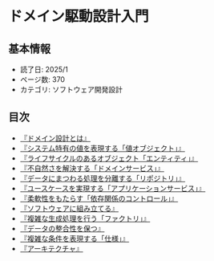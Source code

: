 # ドメイン駆動設計入門

## 基本情報

- 読了日: 2025/1
- ページ数: 370
- カテゴリ: ソフトウェア開発設計

## 目次

- [『ドメイン設計とは』](https://github.com/yoshidashota-hub/readbook2025/blob/main/001-Domain-Driven-Design/1%E7%AB%A0/mod.md)
- [『システム特有の値を表現する「値オブジェクト」』](https://github.com/yoshidashota-hub/readbook2025/blob/main/001-Domain-Driven-Design/2%E7%AB%A0/mod.md)
- [『ライフサイクルのあるオブジェクト「エンティティ」』](https://github.com/yoshidashota-hub/readbook2025/blob/main/001-Domain-Driven-Design/3%E7%AB%A0/mod.md)
- [『不自然さを解決する「ドメインサービス」』](https://github.com/yoshidashota-hub/readbook2025/blob/main/001-Domain-Driven-Design/4%E7%AB%A0/mod.md)
- [『データにまつわる処理を分離する「リポジトリ」』](https://github.com/yoshidashota-hub/readbook2025/blob/main/001-Domain-Driven-Design/4%E7%AB%A0/mod.md)
- [『ユースケースを実現する「アプリケーションサービス」』](https://github.com/yoshidashota-hub/readbook2025/blob/main/001-Domain-Driven-Design/6%E7%AB%A0/mod.md)
- [『柔軟性をもたらす「依存関係のコントロール」』](https://github.com/yoshidashota-hub/readbook2025/blob/main/001-Domain-Driven-Design/7%E7%AB%A0/mod.md)
- [『ソフトウェアに組み立てる』](https://github.com/yoshidashota-hub/readbook2025/blob/main/001-Domain-Driven-Design/8%E7%AB%A0/mod.md)
- [『複雑な生成処理を行う「ファクトリ」』](https://github.com/yoshidashota-hub/readbook2025/blob/main/001-Domain-Driven-Design/8%E7%AB%A0/mod.md)
- [『データの整合性を保つ』](https://github.com/yoshidashota-hub/readbook2025/blob/main/001-Domain-Driven-Design/10%E7%AB%A0/mod.md)
- [『複雑な条件を表現する「仕様」』](https://github.com/yoshidashota-hub/readbook2025/blob/main/001-Domain-Driven-Design/13%E7%AB%A0/mod.md)
- [『アーキテクチャ』](https://github.com/yoshidashota-hub/readbook2025/blob/main/001-Domain-Driven-Design/14%E7%AB%A0/mod.md)
